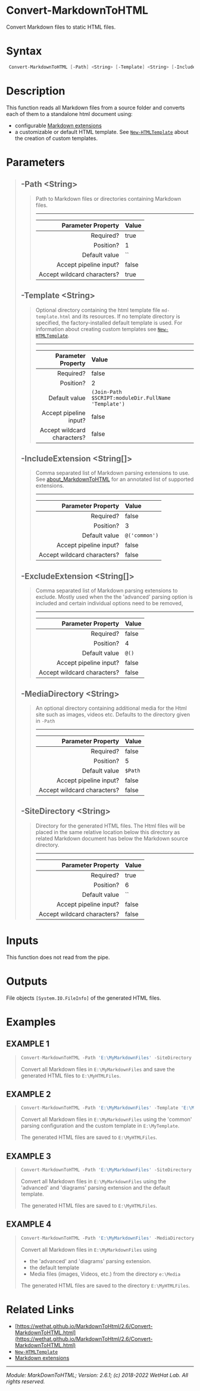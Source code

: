 ﻿# Convert-MarkdownToHTML

Convert Markdown files to static HTML files.

# Syntax
```PowerShell
 Convert-MarkdownToHTML [-Path] <String> [-Template] <String> [-IncludeExtension] <String[]> [-ExcludeExtension] <String[]> [-MediaDirectory] <String> [-SiteDirectory] <String>  [<CommonParameters>] 
```


# Description


This function reads all Markdown files from a source folder and converts each
of them to a standalone html document using:

* configurable [Markdown extensions](about_MarkdownToHTML.md#supported-markdown-extensions)
* a customizable or default HTML template. See [`New-HTMLTemplate`](New-HTMLTemplate.md) about
  the creation of custom templates.





# Parameters

<blockquote>



## -Path \<String\>

<blockquote>

Path to Markdown files or directories containing Markdown files.

---

Parameter Property         | Value
--------------------------:|:----------
Required?                  | true
Position?                  | 1
Default value              | ``
Accept pipeline input?     | false
Accept wildcard characters?| true

</blockquote>
 

## -Template \<String\>

<blockquote>

Optional directory containing the html template file `md-template.html` and its resources.
If no template directory is specified, the factory-installed default template is used.
For information about creating custom templates see [`New-HTMLTemplate`](New-HTMLTemplate.md).

---

Parameter Property         | Value
--------------------------:|:----------
Required?                  | false
Position?                  | 2
Default value              | `(Join-Path $SCRIPT:moduleDir.FullName 'Template')`
Accept pipeline input?     | false
Accept wildcard characters?| false

</blockquote>
 

## -IncludeExtension \<String[]\>

<blockquote>

Comma separated list of Markdown parsing extensions to use.
See [about_MarkdownToHTML](MarkdownToHTML.md#markdown-extensions) for an
annotated list of supported extensions.

---

Parameter Property         | Value
--------------------------:|:----------
Required?                  | false
Position?                  | 3
Default value              | `@('common')`
Accept pipeline input?     | false
Accept wildcard characters?| false

</blockquote>
 

## -ExcludeExtension \<String[]\>

<blockquote>

Comma separated list of Markdown parsing extensions to exclude.
Mostly used when the the 'advanced' parsing option is included and
certain individual options need to be removed,

---

Parameter Property         | Value
--------------------------:|:----------
Required?                  | false
Position?                  | 4
Default value              | `@()`
Accept pipeline input?     | false
Accept wildcard characters?| false

</blockquote>
 

## -MediaDirectory \<String\>

<blockquote>

An optional directory containing additional media for the Html site
such as images, videos etc. Defaults to the directory given in `-Path`

---

Parameter Property         | Value
--------------------------:|:----------
Required?                  | false
Position?                  | 5
Default value              | `$Path`
Accept pipeline input?     | false
Accept wildcard characters?| false

</blockquote>
 

## -SiteDirectory \<String\>

<blockquote>

Directory for the generated HTML files. The Html files will be placed
in the same relative location below this directory as related Markdown document
has below the Markdown source directory.

---

Parameter Property         | Value
--------------------------:|:----------
Required?                  | true
Position?                  | 6
Default value              | ``
Accept pipeline input?     | false
Accept wildcard characters?| false

</blockquote>


</blockquote>


# Inputs
This function does not read from the pipe.


# Outputs
File objects `[System.IO.FileInfo]` of the generated HTML files.

# Examples


## EXAMPLE 1

> ~~~ PowerShell
> Convert-MarkdownToHTML -Path 'E:\MyMarkdownFiles' -SiteDirectory 'E:\MyHTMLFiles'
> ~~~
>
> 
> Convert all Markdown files in `E:\MyMarkdownFiles` and save the generated HTML
> files to `E:\MyHTMLFiles`.
> 
> 
> 
> 
> 
> 
> 
> 
> 
> 
> 
> 
 
## EXAMPLE 2

> ~~~ PowerShell
> Convert-MarkdownToHTML -Path 'E:\MyMarkdownFiles' -Template 'E:\MyTemplate' -SiteDirectory 'E:\MyHTMLFiles'
> ~~~
>
> 
> Convert all Markdown files in `E:\MyMarkdownFiles` using the 'common' parsing
> configuration and the custom template in `E:\MyTemplate`.
> 
> The generated HTML files are saved to `E:\MyHTMLFiles`.
> 
> 
> 
> 
> 
> 
> 
> 
> 
> 
> 
> 
 
## EXAMPLE 3

> ~~~ PowerShell
> Convert-MarkdownToHTML -Path 'E:\MyMarkdownFiles' -SiteDirectory 'E:\MyHTMLFiles' -IncludeExtension 'advanced','diagrams'
> ~~~
>
> 
> Convert all Markdown files in `E:\MyMarkdownFiles` using the 'advanced' and
> 'diagrams' parsing extension and the default template.
> 
> The generated HTML files are saved to `E:\MyHTMLFiles`.
> 
> 
> 
> 
> 
> 
> 
> 
> 
> 
> 
> 
 
## EXAMPLE 4

> ~~~ PowerShell
> Convert-MarkdownToHTML -Path 'E:\MyMarkdownFiles' -MediaDirectory 'e:\Media' -SiteDirectory 'E:\MyHTMLFiles' -IncludeExtension 'advanced','diagrams'
> ~~~
>
> 
> Convert all Markdown files in `E:\MyMarkdownFiles` using
> * the 'advanced' and 'diagrams' parsing extension.
> * the default template
> * Media files (images, Videos, etc.) from the directory `e:\Media`
> 
> The generated HTML files are saved to the directory `E:\MyHTMLFiles`.
> 
> 
> 
> 
> 
> 
> 
> 
> 
> 
> 
> 


# Related Links

* [https://wethat.github.io/MarkdownToHtml/2.6/Convert-MarkdownToHTML.html](https://wethat.github.io/MarkdownToHtml/2.6/Convert-MarkdownToHTML.html) 
* [`New-HTMLTemplate`](New-HTMLTemplate.md) 
* [Markdown extensions](about_MarkdownToHTML.md#supported-markdown-extensions)

---

<cite>Module: MarkDownToHTML; Version: 2.6.1; (c) 2018-2022 WetHat Lab. All rights reserved.</cite>
